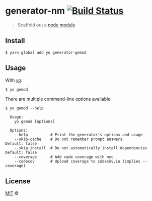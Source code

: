# generator-nm [![Build Status](https://travis-ci.org/george-aidonidis/generator-gemod.svg?branch=master)](https://travis-ci.org/george-aidonidis/generator-gemod)

> Scaffold out a [node module](https://github.com/george-aidonidis/gemod)

## Install

```
$ yarn global add yo generator-gemod
```

## Usage

With [yo](https://github.com/yeoman/yo):

```
$ yo gemod
```

There are multiple command-line options available:

```
$ yo gemod --help

  Usage:
    yo gemod [options]

  Options:
    --help          # Print the generator's options and usage
    --skip-cache    # Do not remember prompt answers                      Default: false
    --skip-install  # Do not automatically install dependencies           Default: false
    --coverage      # Add code coverage with nyc
    --codecov       # Upload coverage to codecov.io (implies --coverage)
```

## License

[MIT](./license) ©
